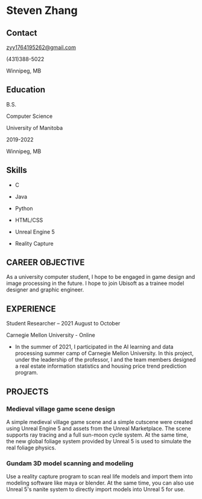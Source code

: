 # Steven Zhang

## Contact

[zyy1764195262@gmail.com](mailto:zyy1764195262@gmail.com)

(431)388-5022

Winnipeg, MB

## Education

B.S.

Computer Science

University of Manitoba

2019-2022

Winnipeg, MB

## Skills

-   C

-   Java

-   Python

-   HTML/CSS

-   Unreal Engine 5

-   Reality Capture

## CAREER OBJECTIVE

As a university computer student, I hope to be engaged in game design and image
processing in the future. I hope to join Ubisoft as a trainee model designer and
graphic engineer.

## EXPERIENCE

Student Researcher – 2021 August to October

Carnegie Mellon University - Online

-   In the summer of 2021, I participated in the AI learning and data processing
    summer camp of Carnegie Mellon University. In this project, under the
    leadership of the professor, I and the team members designed a real estate
    information statistics and housing price trend prediction program.

## PROJECTS

### Medieval village game scene design

A simple medieval village game scene and a simple cutscene were created using
Unreal Engine 5 and assets from the Unreal Marketplace. The scene supports ray
tracing and a full sun-moon cycle system. At the same time, the new global
foliage system provided by Unreal 5 is used to simulate the real foliage
physics.

### Gundam 3D model scanning and modeling

Use a reality capture program to scan real life models and import them into
modeling software like maya or blender. At the same time, you can also use
Unreal 5's nanite system to directly import models into Unreal 5 for use.
